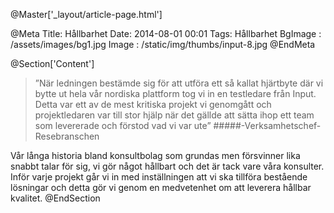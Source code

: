 @Master['_layout/article-page.html'] 

@Meta
Title: Hållbarhet
Date: 2014-08-01 00:01
Tags: Hållbarhet
BgImage : /assets/images/bg1.jpg
Image : /static/img/thumbs/input-8.jpg
@EndMeta

@Section['Content']
>”När ledningen bestämde sig för att utföra ett så kallat hjärtbyte där vi bytte ut hela vår nordiska plattform tog vi in en testledare från Input. Detta var ett av de mest kritiska projekt vi genomgått och projektledaren var till stor hjälp när det gällde att sätta ihop ett team som levererade och förstod vad vi var ute”
#####-Verksamhetschef-Resebranschen
 
Vår långa historia
bland konsultbolag som grundas men försvinner lika snabbt talar för sig, vi gör något hållbart och det är tack vare våra konsulter. Inför varje projekt går vi in med inställningen att vi ska tillföra bestående lösningar och detta gör vi genom en medvetenhet om att leverera hållbar kvalitet.
@EndSection
